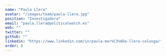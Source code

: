 ```yaml
---
name: "Paula Llera"
avatar: "/images/team/paula-llera.jpg"
position: "Investigadora"
email: "paula.llera@politicalwatch.es"
web: ""
twitter: ""
github: ""
linkedin: "https://www.linkedin.com/in/paula-mar%C3%ADa-llera-colunga/"
order: 8
---
```

